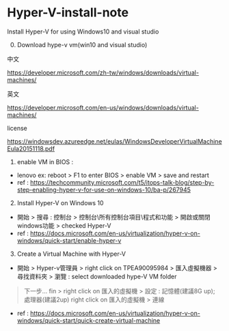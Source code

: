 # Hyper-V-install-note
Install Hyper-V for using Windows10 and visual studio

0. Download hype-v vm(win10 and visual studio)

 中文

  https://developer.microsoft.com/zh-tw/windows/downloads/virtual-machines/
 
 英文
 
  https://developer.microsoft.com/en-us/windows/downloads/virtual-machines/
  
 license 
  
  https://windowsdev.azureedge.net/eulas/WindowsDeveloperVirtualMachineEula20151118.pdf

1. enable VM in BIOS : 
 - lenovo ex: reboot > F1 to enter BIOS > enable VM > save and restart
 - ref : https://techcommunity.microsoft.com/t5/itops-talk-blog/step-by-step-enabling-hyper-v-for-use-on-windows-10/ba-p/267945 

2. Install Hyper-V on Windows 10
 - 開始 > 搜尋 : 控制台 > 控制台\所有控制台項目\程式和功能 > 開啟或關閉windows功能 > checked Hyper-V
 - ref : https://docs.microsoft.com/en-us/virtualization/hyper-v-on-windows/quick-start/enable-hyper-v
 
3. Create a Virtual Machine with Hyper-V
 - 開始 > Hyper-v管理員 > right click on TPEA90095984 > 匯入虛擬機器 > 尋找資料夾 > 瀏覽 : select downloaded hype-V VM folder
 > 下一步... fin > right click on 匯入的虛擬機 > 設定 : 記憶體(建議8G up); 處理器(建議2up) 
 > right click on 匯入的虛擬機 > 連線
 - ref : https://docs.microsoft.com/en-us/virtualization/hyper-v-on-windows/quick-start/quick-create-virtual-machine
